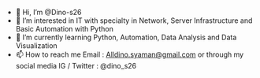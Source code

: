 - 👋 Hi, I’m @Dino-s26
- 👀 I’m interested in IT with specialty in Network, Server Infrastructure and Basic Automation with Python
- 🌱 I’m currently learning Python, Automation, Data Analysis and Data Visualization
- 📫 How to reach me Email : Alldino.syaman@gmail.com or through my social media IG / Twitter : @dino_s26

<!---
Dino-s26/Dino-s26 is a ✨ special ✨ repository because its `README.md` (this file) appears on your GitHub profile.
You can click the Preview link to take a look at your changes.
--->
